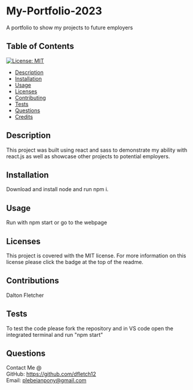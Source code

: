 # My-Portfolio-2023
A portfolio to show my projects to future employers

## Table of Contents
   [![License: MIT](https://img.shields.io/badge/License-MIT-yellow.svg)](https://opensource.org/licenses/MIT)
   * [Description](#description)
   * [Installation](#installation)
   * [Usage](#usage)
   * [Licenses](#licenses)
   * [Contributing](#contributing)
   * [Tests](#tests)
   * [Questions](#questions)
   * [Credits](#credits)

   ## Description
   This project was built using react and sass to demonstrate my ability with react.js as well as showcase other projects to potential employers.

   ## Installation
   Download and install node and run npm i.
    

   ## Usage
   Run with npm start or go to the webpage 
   
   ## Licenses
   This project is covered with the MIT license. For more information on this license please click the badge at the top of the readme.

   ## Contributions
   Dalton Fletcher

   ## Tests
   To test the code please fork the repository and in VS code open the integrated terminal and run "npm start" 
   
   ## Questions
   Contact Me @  
   GitHub: https://github.com/dfletch12  
   Email: plebeianpony@gmail.com